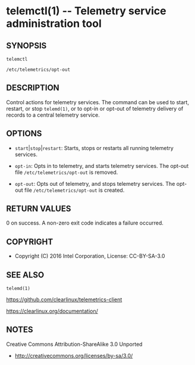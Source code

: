 telemctl(1) -- Telemetry service administration tool
====================================================

## SYNOPSIS

`telemctl`

`/etc/telemetrics/opt-out`

## DESCRIPTION

Control actions for telemetry services. The command can be used to start,
restart, or stop `telemd(1)`, or to opt-in or opt-out of telemetry delivery
of records to a central telemetry service.

## OPTIONS

 * `start`|`stop`|`restart`:
   Starts, stops or restarts all running telemetry services.

 * `opt-in`: 
   Opts in to telemetry, and starts telemetry services. The opt-out file
   `/etc/telemetrics/opt-out` is removed.

 * `opt-out`: 
   Opts out of telemetry, and stops telemetry services. The opt-out file
   `/etc/telemetrics/opt-out` is created.

## RETURN VALUES

0 on success. A non-zero exit code indicates a failure occurred.

## COPYRIGHT

 * Copyright (C) 2016 Intel Corporation, License: CC-BY-SA-3.0

## SEE ALSO

`telemd(1)`

https://github.com/clearlinux/telemetrics-client

https://clearlinux.org/documentation/

## NOTES

Creative Commons Attribution-ShareAlike 3.0 Unported

 * http://creativecommons.org/licenses/by-sa/3.0/
